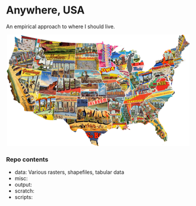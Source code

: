 # Anywhere, USA

An empirical approach to where I should live.

<p align="center">
<img src="misc/postcard.png" width="500">
</p>

### Repo contents

- data: Various rasters, shapefiles, tabular data
- misc:
- output:
- scratch:
- scripts: